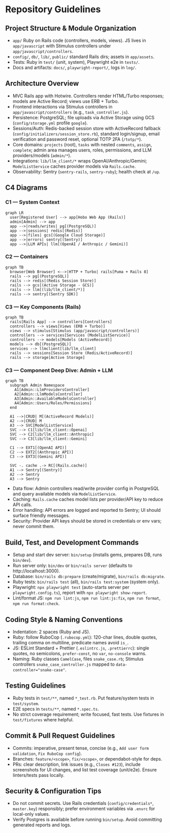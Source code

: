 # Repository Guidelines

## Project Structure & Module Organization
- `app/` Ruby on Rails code (controllers, models, views). JS lives in `app/javascript` with Stimulus controllers under `app/javascript/controllers`.
- `config/`, `db/`, `lib/`, `public/` standard Rails dirs; assets in `app/assets`.
- Tests: Ruby in `test/` (unit, system), Playwright e2e in `tests/`.
- Docs and artifacts: `docs/`, `playwright-report/`, logs in `log/`.

## Architecture Overview
- MVC Rails app with Hotwire. Controllers render HTML/Turbo responses; models are Active Record; views use ERB + Turbo.
- Frontend interactions via Stimulus controllers in `app/javascript/controllers` (e.g., `task_controller.js`).
- Persistence: PostgreSQL; file uploads via Active Storage using GCS (`config/storage.yml` profile `google`).
- Sessions/Auth: Redis-backed session store with ActiveRecord fallback (`config/initializers/session_store.rb`), standard login/signup, email verification and password reset, optional TOTP 2FA (`/totp/*`).
- Core domains: `projects` (root), `tasks` with nested `comments`, `assign`, `complete`; admin area manages users, roles, permissions, and LLM providers/models (`admin/*`).
- Integrations: `lib/llm_client/*` wraps OpenAI/Anthropic/Gemini; `ModelListService` caches provider models via `Rails.cache`.
- Observability: Sentry (`sentry-rails`, `sentry-ruby`); health check at `/up`.

## C4 Diagrams
### C1 — System Context
```mermaid
graph LR
  user[Registered User] --> app[Hobo Web App (Rails)]
  admin[Admin] --> app
  app -->|reads/writes| pg[(PostgreSQL)]
  app -->|sessions| redis[(Redis)]
  app -->|files| gcs[(Google Cloud Storage)]
  app -->|errors| sentry[(Sentry)]
  app -->|LLM APIs| llm[(OpenAI / Anthropic / Gemini)]
```

### C2 — Containers
```mermaid
graph TB
  browser[Web Browser] <-->|HTTP + Turbo| rails[Puma + Rails 8]
  rails --> pg[(PostgreSQL)]
  rails --> redis[(Redis Session Store)]
  rails --> gcs[(Active Storage - GCS)]
  rails --> llm[(lib/llm_client/*)]
  rails --> sentry[(Sentry SDK)]
```

### C3 — Key Components (Rails)
```mermaid
graph TB
  rails[Rails App] --> controllers[Controllers]
  controllers --> views[Views (ERB + Turbo)]
  views --> stimulus[Stimulus (app/javascript/controllers)]
  controllers --> services[Services (ModelListService)]
  controllers --> models[Models (ActiveRecord)]
  models --> db[(PostgreSQL)]
  services --> llmclient[lib/llm_client]
  rails --> sessions[Session Store (Redis/ActiveRecord)]
  rails --> storage[Active Storage]
```

### C3 — Component Deep Dive: Admin + LLM
```mermaid
graph TB
  subgraph Admin Namespace
    A1[Admin::LlmProvidersController]
    A2[Admin::LlmModelsController]
    A3[Admin::AvailableModelsController]
    A4[Admin::Users/Roles/Permissions]
  end

  A1 -->|CRUD| M[(ActiveRecord Models)]
  A2 -->|CRUD| M
  A3 --> SVC[ModelListService]
  SVC --> C1[lib/llm_client::Openai]
  SVC --> C2[lib/llm_client::Anthropic]
  SVC --> C3[lib/llm_client::Gemini]

  C1 --> EXT1[(OpenAI API)]
  C2 --> EXT2[(Anthropic API)]
  C3 --> EXT3[(Gemini API)]

  SVC -. cache .-> RC[(Rails.cache)]
  A1 --> Sentry[(Sentry)]
  A2 --> Sentry
  A3 --> Sentry
```

- Data flow: Admin controllers read/write provider config in PostgreSQL and query available models via `ModelListService`.
- Caching: `Rails.cache` caches model lists per provider/API key to reduce API calls.
- Error handling: API errors are logged and reported to Sentry; UI should surface friendly messages.
- Security: Provider API keys should be stored in credentials or env vars; never commit them.

## Build, Test, and Development Commands
- Setup and start dev server: `bin/setup` (installs gems, prepares DB, runs `bin/dev`).
- Run server only: `bin/dev` or `bin/rails server` (defaults to http://localhost:3000).
- Database: `bin/rails db:prepare` (create/migrate), `bin/rails db:migrate`.
- Ruby tests: `bin/rails test` (all), `bin/rails test:system` (system only).
- Playwright: `npx playwright test` (auto-starts server per `playwright.config.ts`), report with `npx playwright show-report`.
- Lint/format JS: `npm run lint:js`, `npm run lint:js:fix`, `npm run format`, `npm run format:check`.

## Coding Style & Naming Conventions
- Indentation: 2 spaces (Ruby and JS).
- Ruby: follow RuboCop (`.rubocop.yml`): 120-char lines, double quotes, trailing comma on multiline, predicate names avoid `is_`.
- JS: ESLint Standard + Prettier (`.eslintrc.js`, `.prettierrc`): single quotes, no semicolons, `prefer-const`, no `var`, `no-console` warns.
- Naming: Ruby classes `CamelCase`, files `snake_case.rb`; Stimulus controllers `snake_case_controller.js` mapped to `data-controller="snake-case"`.

## Testing Guidelines
- Ruby tests in `test/**`, named `*_test.rb`. Put feature/system tests in `test/system`.
- E2E specs in `tests/**`, named `*.spec.ts`.
- No strict coverage requirement; write focused, fast tests. Use fixtures in `test/fixtures` where helpful.

## Commit & Pull Request Guidelines
- Commits: imperative, present tense, concise (e.g., `Add user form validation`, `Fix RuboCop config`).
- Branches: `feature/<scope>`, `fix/<scope>`, or dependabot-style for deps.
- PRs: clear description, link issues (e.g., `Closes #123`), include screenshots for UI changes, and list test coverage (unit/e2e). Ensure linters/tests pass locally.

## Security & Configuration Tips
- Do not commit secrets. Use Rails credentials (`config/credentials*`, `master.key`) responsibly; prefer environment variables via `.envrc` for local-only values.
- Verify Postgres is available before running `bin/setup`. Avoid committing generated reports and logs.
